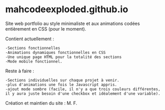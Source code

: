 # mahcodeexploded.github.io

Site web portfolio au style minimaliste et aux animations codées entièrement en CSS (pour le moment).

Contient actuellement :

    -Sections fonctionnelles
    -Animations dynamiques fonctionnelles en CSS
    -Une unique page HTML pour la totalité des sections
    -Mode mobile fonctionnel.

Reste à faire :

    -Sections individuelles sur chaque projet à venir.
    -plus d'animations une fois le Javascript appris.
    -ajout mode sombre (facile, il n'y a que trois couleurs différentes, il y aura juste besoin d'une checkbox et idéalement d'une variable).

Création et maintien du site : M. F.
